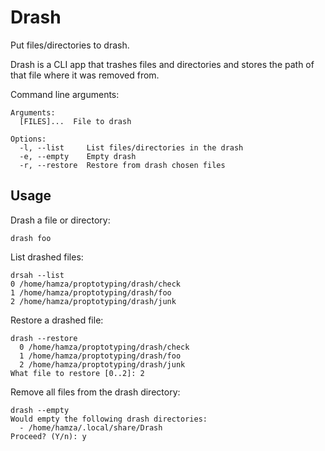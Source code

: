 # Drash
Put files/directories to drash.

Drash is a CLI app that trashes files and directories and stores the path of that file where it was removed from.

Command line arguments:

```
Arguments:
  [FILES]...  File to drash

Options:
  -l, --list     List files/directories in the drash
  -e, --empty    Empty drash
  -r, --restore  Restore from drash chosen files
```

## Usage
Drash a file or directory:

```
drash foo
```

List drashed files:

```
drsah --list
0 /home/hamza/proptotyping/drash/check
1 /home/hamza/proptotyping/drash/foo
2 /home/hamza/proptotyping/drash/junk
```

Restore a drashed file:

```
drash --restore
  0 /home/hamza/proptotyping/drash/check
  1 /home/hamza/proptotyping/drash/foo
  2 /home/hamza/proptotyping/drash/junk
What file to restore [0..2]: 2
```

Remove all files from the drash directory:

```
drash --empty
Would empty the following drash directories:
  - /home/hamza/.local/share/Drash
Proceed? (Y/n): y
```
